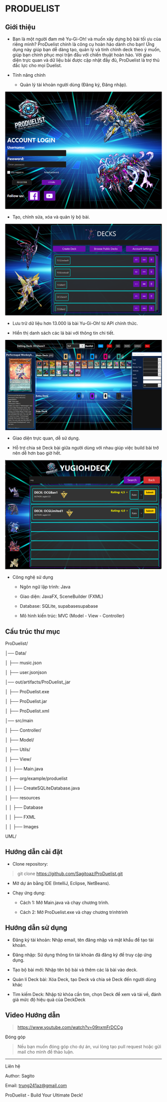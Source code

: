 # PRODUELIST

## Giới thiệu

- Bạn là một người đam mê Yu-Gi-Oh! và muốn xây dựng bộ bài tối ưu của riêng mình? ProDuelist chính là công cụ hoàn hảo dành cho bạn! Ứng dụng này giúp bạn dễ dàng tạo, quản lý và tinh chỉnh deck theo ý muốn, giúp bạn chinh phục mọi trận đấu với chiến thuật hoàn hảo. Với giao diện trực quan và dữ liệu bài được cập nhật đầy đủ, ProDuelist là trợ thủ đắc lực cho mọi Duelist.

- Tính năng chính

  + Quản lý tài khoản người dùng (Đăng ký, Đăng nhập).

![alt text](ImageForReadMe/Img1.png)

  + Tạo, chỉnh sửa, xóa và quản lý bộ bài.

![alt text](ImageForReadMe/Img2.png)

  + Lưu trữ dữ liệu hơn 13.000 lá bài Yu-Gi-Oh! từ API chính thức.

  + Hiển thị danh sách các lá bài với thông tin chi tiết.

![alt text](ImageForReadMe/Img3.png)

  + Giao diện trực quan, dễ sử dụng.

  + Hỗ trợ chia sẻ Deck bài giữa người dùng với nhau giúp việc build bài trở nên dễ hơn bao giờ hết.

![alt text](ImageForReadMe/Img4.png)

- Công nghệ sử dụng

  + Ngôn ngữ lập trình: Java

  + Giao diện: JavaFX, SceneBuilder (FXML)

  + Database: SQLite, supabasesupabase

  + Mô hình kiến trúc: MVC (Model - View - Controller)

## Cấu trúc thư mục

ProDuelist/

│── Data/  

│   ├── music.json

│   ├── user.jsonjson

│── out/artifacts/ProDuelist_jar

│       ├── ProDuelist.exe

│       ├── ProDuelist.jar

│       ├── ProDuelist.xml

│── src/main

│   ├── Controller/

│   ├── Model/

│   ├── Utils/

│   ├── View/

│   │   ├── Main.java

│   ├── org/example/produelist

│   │   ├── CreateSQLiteDatabase.java

│   ├── resources

│   │   ├── Database

│   │   ├── FXML

│   │   ├── Images

UML/

## Hướng dẫn cài đặt

- Clone repository:

> git clone https://github.com/Sagitoaz/ProDuelist.git

- Mở dự án bằng IDE (IntelliJ, Eclipse, NetBeans).

- Chạy ứng dụng:

  + Cách 1: Mở Main.java và chạy chương trình.

  + Cách 2: Mở ProDuelist.exe và chạy chương trìnhtrình

## Hướng dẫn sử dụng

+ Đăng ký tài khoản: Nhập email, tên đăng nhập và mật khẩu để tạo tài khoản.

+ Đăng nhập: Sử dụng thông tin tài khoản đã đăng ký để truy cập ứng dụng.

+ Tạo bộ bài mới: Nhập tên bộ bài và thêm các lá bài vào deck.

+ Quản lí Deck bài: Xóa Deck, tạo Deck và chia sẻ Deck đến người dùng khác

+ Tìm kiếm Deck: Nhập từ khóa cần tìm, chọn Deck để xem và tải về, đánh giá mức độ hiệu quả của DeckDeck

## Video Hướng dẫn

> https://www.youtube.com/watch?v=09nxmFrDCCg

Đóng góp

> Nếu bạn muốn đóng góp cho dự án, vui lòng tạo pull request hoặc gửi mail cho mình để thảo luận.

---

Liên hệ

Author: Sagito

Email: trung241az@gmail.com

ProDuelist - Build Your Ultimate Deck!
